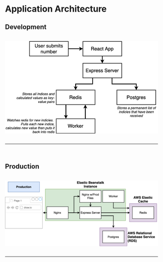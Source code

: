 # Application Architecture

## Development
<br />
<div align="center">
  <img alt="Development Architecture" src="https://raw.githubusercontent.com/rohit120582sharma/Documentation/master/images/docker-multi-containers-dev-architecture.png" />
</div>
<br />

***
<br />

## Production
<br />
<div align="center">
  <img alt="Production Architecture" src="https://raw.githubusercontent.com/rohit120582sharma/Documentation/master/images/docker-multi-containers-aws-architecture.png" />
</div>
<br />

***
<br />

